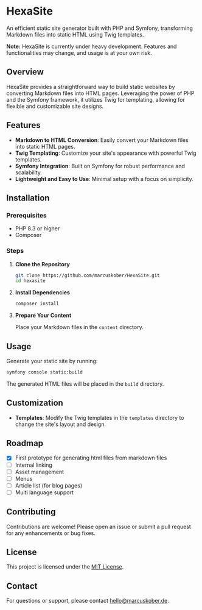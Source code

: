 # HexaSite

An efficient static site generator built with PHP and Symfony, transforming Markdown files into static HTML using Twig templates.

**Note:** HexaSite is currently under heavy development. Features and functionalities may change, and usage is at your own risk.

## Overview

HexaSite provides a straightforward way to build static websites by converting Markdown files into HTML pages. Leveraging the power of PHP and the Symfony framework, it utilizes Twig for templating, allowing for flexible and customizable site designs.

## Features

- **Markdown to HTML Conversion**: Easily convert your Markdown files into static HTML pages.
- **Twig Templating**: Customize your site's appearance with powerful Twig templates.
- **Symfony Integration**: Built on Symfony for robust performance and scalability.
- **Lightweight and Easy to Use**: Minimal setup with a focus on simplicity.

## Installation

### Prerequisites

- PHP 8.3 or higher
- Composer

### Steps

1. **Clone the Repository**

   ```bash
   git clone https://github.com/marcuskober/HexaSite.git
   cd hexasite
   ```

2. **Install Dependencies**

   ```bash
   composer install
   ```

3. **Prepare Your Content**

   Place your Markdown files in the `content` directory.

## Usage

Generate your static site by running:

```bash
symfony console static:build
```

The generated HTML files will be placed in the `build` directory.

## Customization

- **Templates**: Modify the Twig templates in the `templates` directory to change the site's layout and design.

## Roadmap

- [x] First prototype for generating html files from markdown files
- [ ] Internal linking
- [ ] Asset management
- [ ] Menus
- [ ] Article list (for blog pages)
- [ ] Multi language support

## Contributing

Contributions are welcome! Please open an issue or submit a pull request for any enhancements or bug fixes.

## License

This project is licensed under the [MIT License](LICENSE).

## Contact

For questions or support, please contact [hello@marcuskober.de](mailto:hello@marcuskober.de).